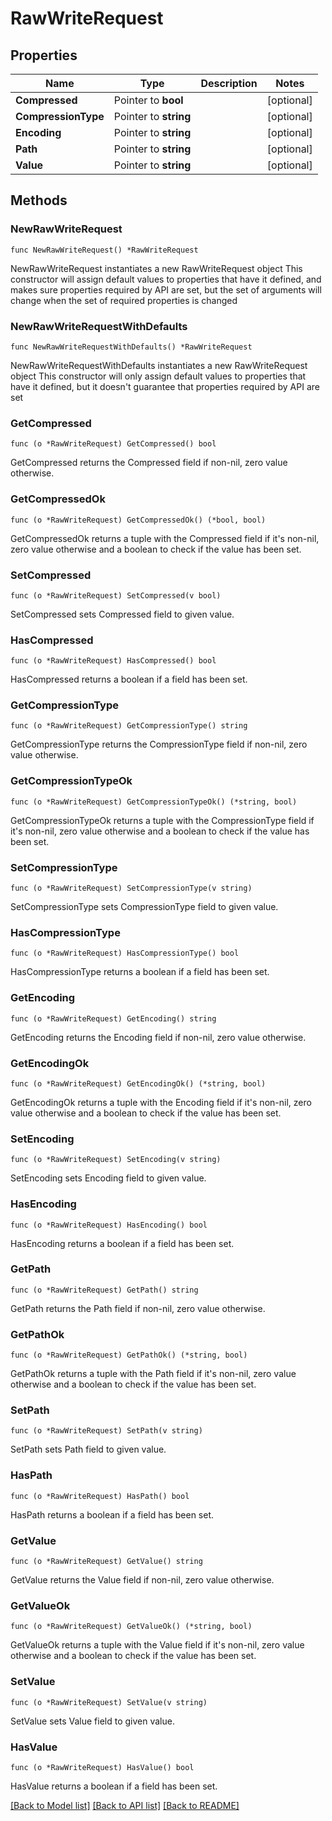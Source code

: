 # RawWriteRequest


## Properties

Name | Type | Description | Notes
------------ | ------------- | ------------- | -------------
**Compressed** | Pointer to **bool** |  | [optional] 
**CompressionType** | Pointer to **string** |  | [optional] 
**Encoding** | Pointer to **string** |  | [optional] 
**Path** | Pointer to **string** |  | [optional] 
**Value** | Pointer to **string** |  | [optional] 



## Methods


### NewRawWriteRequest

`func NewRawWriteRequest() *RawWriteRequest`

NewRawWriteRequest instantiates a new RawWriteRequest object
This constructor will assign default values to properties that have it defined,
and makes sure properties required by API are set, but the set of arguments
will change when the set of required properties is changed

### NewRawWriteRequestWithDefaults

`func NewRawWriteRequestWithDefaults() *RawWriteRequest`

NewRawWriteRequestWithDefaults instantiates a new RawWriteRequest object
This constructor will only assign default values to properties that have it defined,
but it doesn't guarantee that properties required by API are set


### GetCompressed

`func (o *RawWriteRequest) GetCompressed() bool`

GetCompressed returns the Compressed field if non-nil, zero value otherwise.

### GetCompressedOk

`func (o *RawWriteRequest) GetCompressedOk() (*bool, bool)`

GetCompressedOk returns a tuple with the Compressed field if it's non-nil, zero value otherwise
and a boolean to check if the value has been set.

### SetCompressed

`func (o *RawWriteRequest) SetCompressed(v bool)`

SetCompressed sets Compressed field to given value.


### HasCompressed

`func (o *RawWriteRequest) HasCompressed() bool`

HasCompressed returns a boolean if a field has been set.




### GetCompressionType

`func (o *RawWriteRequest) GetCompressionType() string`

GetCompressionType returns the CompressionType field if non-nil, zero value otherwise.

### GetCompressionTypeOk

`func (o *RawWriteRequest) GetCompressionTypeOk() (*string, bool)`

GetCompressionTypeOk returns a tuple with the CompressionType field if it's non-nil, zero value otherwise
and a boolean to check if the value has been set.

### SetCompressionType

`func (o *RawWriteRequest) SetCompressionType(v string)`

SetCompressionType sets CompressionType field to given value.


### HasCompressionType

`func (o *RawWriteRequest) HasCompressionType() bool`

HasCompressionType returns a boolean if a field has been set.




### GetEncoding

`func (o *RawWriteRequest) GetEncoding() string`

GetEncoding returns the Encoding field if non-nil, zero value otherwise.

### GetEncodingOk

`func (o *RawWriteRequest) GetEncodingOk() (*string, bool)`

GetEncodingOk returns a tuple with the Encoding field if it's non-nil, zero value otherwise
and a boolean to check if the value has been set.

### SetEncoding

`func (o *RawWriteRequest) SetEncoding(v string)`

SetEncoding sets Encoding field to given value.


### HasEncoding

`func (o *RawWriteRequest) HasEncoding() bool`

HasEncoding returns a boolean if a field has been set.




### GetPath

`func (o *RawWriteRequest) GetPath() string`

GetPath returns the Path field if non-nil, zero value otherwise.

### GetPathOk

`func (o *RawWriteRequest) GetPathOk() (*string, bool)`

GetPathOk returns a tuple with the Path field if it's non-nil, zero value otherwise
and a boolean to check if the value has been set.

### SetPath

`func (o *RawWriteRequest) SetPath(v string)`

SetPath sets Path field to given value.


### HasPath

`func (o *RawWriteRequest) HasPath() bool`

HasPath returns a boolean if a field has been set.




### GetValue

`func (o *RawWriteRequest) GetValue() string`

GetValue returns the Value field if non-nil, zero value otherwise.

### GetValueOk

`func (o *RawWriteRequest) GetValueOk() (*string, bool)`

GetValueOk returns a tuple with the Value field if it's non-nil, zero value otherwise
and a boolean to check if the value has been set.

### SetValue

`func (o *RawWriteRequest) SetValue(v string)`

SetValue sets Value field to given value.


### HasValue

`func (o *RawWriteRequest) HasValue() bool`

HasValue returns a boolean if a field has been set.









[[Back to Model list]](../README.md#documentation-for-models) [[Back to API list]](../README.md#documentation-for-api-endpoints) [[Back to README]](../README.md)



